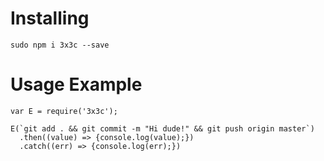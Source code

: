 # Installing

```
sudo npm i 3x3c --save
```

# Usage Example

```
var E = require('3x3c');

E(`git add . && git commit -m "Hi dude!" && git push origin master`)
  .then((value) => {console.log(value);})
  .catch((err) => {console.log(err);})

```

